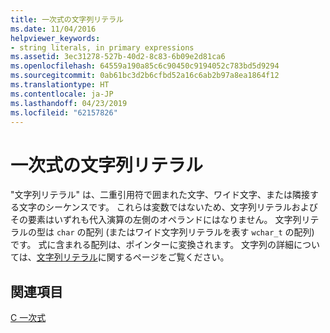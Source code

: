 ```yaml
---
title: 一次式の文字列リテラル
ms.date: 11/04/2016
helpviewer_keywords:
- string literals, in primary expressions
ms.assetid: 3ec31278-527b-40d2-8c83-6b09e2d81ca6
ms.openlocfilehash: 64559a190a85c6c90450c9194052c783bd5d9294
ms.sourcegitcommit: 0ab61bc3d2b6cfbd52a16c6ab2b97a8ea1864f12
ms.translationtype: HT
ms.contentlocale: ja-JP
ms.lasthandoff: 04/23/2019
ms.locfileid: "62157826"
---
```

# <a name="string-literals-in-primary-expressions"></a>一次式の文字列リテラル

"文字列リテラル" は、二重引用符で囲まれた文字、ワイド文字、または隣接する文字のシーケンスです。 これらは変数ではないため、文字列リテラルおよびその要素はいずれも代入演算の左側のオペランドにはなりません。 文字列リテラルの型は `char` の配列 (またはワイド文字列リテラルを表す `wchar_t` の配列) です。 式に含まれる配列は、ポインターに変換されます。 文字列の詳細については、[文字列リテラル](../c-language/c-string-literals.md)に関するページをご覧ください。

## <a name="see-also"></a>関連項目

[C 一次式](../c-language/c-primary-expressions.md)
